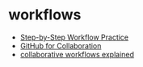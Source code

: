 # workflows

- [Step-by-Step Workflow Practice](https://github.com/bgoonzbelgium/git-github-practice)
- [GitHub for Collaboration](https://mozilla.github.io/open-leadership-training-series/articles/github-for-collaboration/)
- [collaborative workflows explained](https://www.atlassian.com/git/tutorials/comparing-workflows)
